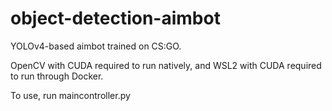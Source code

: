 # object-detection-aimbot
YOLOv4-based aimbot trained on CS:GO.

OpenCV with CUDA required to run natively, and WSL2 with CUDA required to run through Docker.

To use, run maincontroller.py
